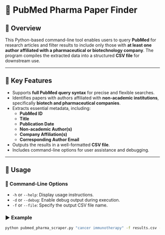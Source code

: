 # 🧬 PubMed Pharma Paper Finder

## 📖 Overview

This Python-based command-line tool enables users to query **PubMed** for research articles and filter results to include only those with **at least one author affiliated with a pharmaceutical or biotechnology company**. The program compiles the extracted data into a structured **CSV file** for downstream use.

---

## 🎯 Key Features

- Supports **full PubMed query syntax** for precise and flexible searches.
- Identifies papers with authors affiliated with **non-academic institutions**, specifically **biotech and pharmaceutical companies**.
- Extracts essential metadata, including:
  - **PubMed ID**
  - **Title**
  - **Publication Date**
  - **Non-academic Author(s)**
  - **Company Affiliation(s)**
  - **Corresponding Author Email**
- Outputs the results in a well-formatted **CSV file**.
- Includes command-line options for user assistance and debugging.

---

## 🧰 Usage

### 🔧 Command-Line Options

- `-h` or `--help`: Display usage instructions.
- `-d` or `--debug`: Enable debug output during execution.
- `-f` or `--file`: Specify the output CSV file name.

### ▶️ Example

```bash
python pubmed_pharma_scraper.py "cancer immunotherapy" -f results.csv --debug
